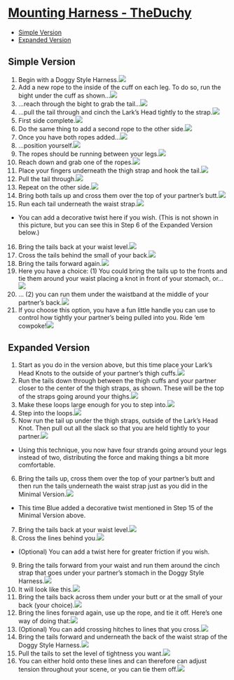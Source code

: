 # [Mounting Harness - TheDuchy](img/#pics-extended-version)


<!-- vim-markdown-toc GFM -->

* [Simple Version](#simple-version)
* [Expanded Version](#expanded-version)

<!-- vim-markdown-toc -->

## Simple Version

1. Begin with a Doggy Style Harness.![](img/Mounting-Harness-1-1.jpg)
2. Add a new rope to the inside of the cuff on each leg. To do so, run the bight under the cuff as shown…![](img/Mounting-Harness-1-2.jpg)
3. …reach through the bight to grab the tail…![](img/Mounting-Harness-1-3.jpg)
4. …pull the tail through and cinch the Lark’s Head tightly to the strap.![](img/Mounting-Harness-1-4.jpg)
5. First side complete.![](img/Mounting-Harness-1-5.jpg)
6. Do the same thing to add a second rope to the other side.![](img/Mounting-Harness-1-6.jpg)
7. Once you have both ropes added…![](img/Mounting-Harness-1-7.jpg)
8. …position yourself.![](img/Mounting-Harness-1-8.jpg)
9. The ropes should be running between your legs.![](img/Mounting-Harness-1-9.jpg)
10. Reach down and grab one of the ropes.![](img/Mounting-Harness-1-10.jpg)
11. Place your fingers underneath the thigh strap and hook the tail.![](img/Mounting-Harness-1-11.jpg)
12. Pull the tail through.![](img/Mounting-Harness-1-12.jpg)
13. Repeat on the other side.![](img/Mounting-Harness-1-13.jpg)
14. Bring both tails up and cross them over the top of your partner’s butt.![](img/Mounting-Harness-1-14.jpg)
15. Run each tail underneath the waist strap.![](img/Mounting-Harness-1-15.jpg)
  - You can add a decorative twist here if you wish. (This is not shown in this picture, but you can see this in Step 6 of the Expanded Version below.)
16. Bring the tails back at your waist level.![](img/Mounting-Harness-1-16.jpg)
17. Cross the tails behind the small of your back.![](img/Mounting-Harness-1-17.jpg)
18. Bring the tails forward again.![](img/Mounting-Harness-1-18.jpg)
19. Here you have a choice: (1) You could bring the tails up to the fronts and tie them around your waist placing a knot in front of your stomach, or…![](img/Mounting-Harness-1-19.jpg)
20. … (2) you can run them under the waistband at the middle of your partner’s back.![](img/Mounting-Harness-1-20.jpg)
21. If you choose this option, you have a fun little handle you can use to control how tightly your partner’s being pulled into you. Ride ‘em cowpoke!![](img/Mounting-Harness-1-21.jpg)

## Expanded Version

1. Start as you do in the version above, but this time place your Lark’s Head Knots to the outside of your partner’s thigh cuffs.![](img/Mounting-Harness-2-1.jpg)
2. Run the tails down through between the thigh cuffs and your partner closer to the center of the thigh straps, as shown. These will be the top of the straps going around your thighs.![](img/Mounting-Harness-2-2.jpg)
3. Make these loops large enough for you to step into.![](img/Mounting-Harness-2-3.jpg)
4. Step into the loops.![](img/Mounting-Harness-2-4.jpg)
5. Now run the tail up under the thigh straps, outside of the Lark’s Head Knot. Then pull out all the slack so that you are held tightly to your partner.![](img/Mounting-Harness-2-5.jpg)
  - Using this technique, you now have four strands going around your legs instead of two, distributing the force and making things a bit more comfortable.
6. Bring the tails up, cross them over the top of your partner’s butt and then run the tails underneath the waist strap just as you did in the Minimal Version.![](img/Mounting-Harness-2-6.jpg)
  - This time Blue added a decorative twist mentioned in Step 15 of the Minimal Version above.
7. Bring the tails back at your waist level.![](img/Mounting-Harness-2-7.jpg)
8. Cross the lines behind you.![](img/Mounting-Harness-2-8.jpg)
  - (Optional) You can add a twist here for greater friction if you wish.
9. Bring the tails forward from your waist and run them around the cinch strap that goes under your partner’s stomach in the Doggy Style Harness.![](img/Mounting-Harness-2-9.jpg)
10. It will look like this.![](img/Mounting-Harness-2-10.jpg)
11. Bring the tails back across them under your butt or at the small of your back (your choice).![](img/Mounting-Harness-2-11.jpg)
12. Bring the lines forward again, use up the rope, and tie it off. Here’s one way of doing that:![](img/Mounting-Harness-2-12.jpg)
13. (Optional) You can add crossing hitches to lines that you cross.![](img/Mounting-Harness-2-13.jpg)
14. Bring the tails forward and underneath the back of the waist strap of the Doggy Style Harness.![](img/Mounting-Harness-2-14.jpg)
15. Pull the tails to set the level of tightness you want.![](img/Mounting-Harness-2-15.jpg)
16. You can either hold onto these lines and can therefore can adjust tension throughout your scene, or you can tie them off.![](img/Mounting-Harness-2-16.jpg)
